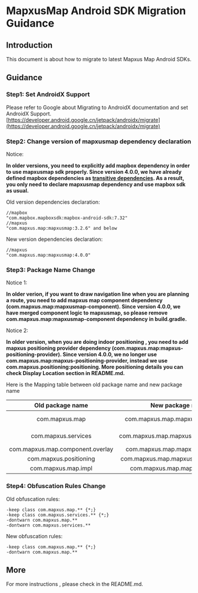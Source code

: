 # MapxusMap Android SDK Migration Guidance

## Introduction 

This document is about how to migrate to latest Mapxus Map Android SDKs.

## Guidance 

### Step1: Set AndroidX Support

Please refer to Google about Migrating to AndroidX documentation and set AndroidX Support. [https://developer.android.google.cn/jetpack/androidx/migrate](https://developer.android.google.cn/jetpack/androidx/migrate)

### Step2: Change version of mapxusmap dependency declaration

Notice:

**In older versions, you need to explicitly add mapbox dependency in order to use mapxusmap sdk properly. Since version 4.0.0, we have already defined mapbox dependencies as [transitive dependencies](https://docs.gradle.org/current/userguide/dependency_management_terminology.html#sub:terminology_transitive_dependency). As a result, you only need to declare mapxusmap dependency and use mapbox sdk as usual.**

Old version dependencies declaration:
```
//mapbox
"com.mapbox.mapboxsdk:mapbox-android-sdk:7.32"
//mapxus
"com.mapxus.map:mapxusmap:3.2.6" and below

```

New version dependencies declaration:
```
//mapxus
"com.mapxus.map:mapxusmap:4.0.0"

```

### Step3: Package Name Change

Notice 1:

**In older verion, if you want to draw navigation line when you are planning a route, you need to add mapxus map component dependency (com.mapxus.map:mapxusmap-component). Since version 4.0.0, we have merged component logic to mapxusmap, so please remove com.mapxus.map:mapxusmap-component dependency in build.gradle.**

Notice 2:

**In older version, when you are doing indoor positioning , you need to add mapxus positioning provider dependency (com.mapxus.map:mapxus-positioning-provider). Since version 4.0.0, we no longer use com.mapxus.map:mapxus-positioning-provider, instead we use com.mapxus.positioning:positioning. More positioning details you can check Display Location section in README.md.**


Here is the Mapping table between old package name and new package name 

Old package name  |  New package name | Example class 
:-: | :-: | :-:
 com.mapxus.map  | com.mapxus.map.mapxusmap.api.map |  MapViewProvider ,IndoorBuilding
 com.mapxus.services  | com.mapxus.map.mapxusmap.api.services  | RoutePlanning , BuildingSearch
 com.mapxus.map.component.overlay  | com.mapxus.map.mapxusmap.overlay  | WalkRouteOverlay
  com.mapxus.positioning  | com.mapxus.map.mapxusmap.positioning  | ErrorInfo , IndoorLocation
  com.mapxus.map.impl  | com.mapxus.map.mapxusmap.impl  | MapboxMapViewProvider
 

### Step4: Obfuscation Rules Change

Old obfuscation rules:
```
-keep class com.mapxus.map.** {*;}
-keep class com.mapxus.services.** {*;}
-dontwarn com.mapxus.map.**
-dontwarn com.mapxus.services.**

```

New obfuscation rules:
```
-keep class com.mapxus.map.** {*;}
-dontwarn com.mapxus.map.**
```

## More

For more instructions , please check in the README.md.